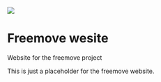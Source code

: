 ![](https://img.shields.io/badge/Build%20with%20%E2%9D%A4%EF%B8%8F-at%20Technologiesitftung%20Berlin-blue)

# Freemove wesite
Website for the freemove project

This is just a placeholder for the freemove website.
